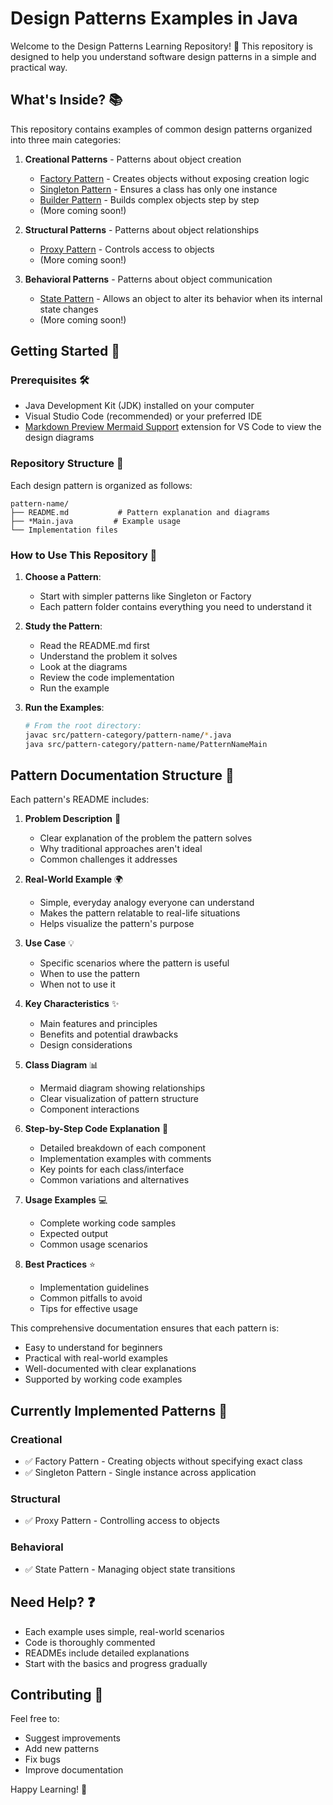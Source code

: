 # Design Patterns Examples in Java

Welcome to the Design Patterns Learning Repository! 👋 This repository is designed to help you understand software design patterns in a simple and practical way.

## What's Inside? 📚

This repository contains examples of common design patterns organized into three main categories:

1. **Creational Patterns** - Patterns about object creation
   - [Factory Pattern](src/Creational/Factory) - Creates objects without exposing creation logic
   - [Singleton Pattern](src/Creational/Singleton) - Ensures a class has only one instance
   - [Builder Pattern](src/Creational/Builder) - Builds complex objects step by step
   - (More coming soon!)

2. **Structural Patterns** - Patterns about object relationships
   - [Proxy Pattern](src/Structural/Proxy) - Controls access to objects
   - (More coming soon!)

3. **Behavioral Patterns** - Patterns about object communication
   - [State Pattern](src/Behavioral/State) - Allows an object to alter its behavior when its internal state changes
   - (More coming soon!)

## Getting Started 🚀

### Prerequisites 🛠️

- Java Development Kit (JDK) installed on your computer
- Visual Studio Code (recommended) or your preferred IDE
- [Markdown Preview Mermaid Support](https://marketplace.visualstudio.com/items?itemName=bierner.markdown-mermaid) extension for VS Code to view the design diagrams

### Repository Structure 📂

Each design pattern is organized as follows:

```
pattern-name/
├── README.md           # Pattern explanation and diagrams
├── *Main.java         # Example usage
└── Implementation files
```

### How to Use This Repository 📖

1. **Choose a Pattern**: 
   - Start with simpler patterns like Singleton or Factory
   - Each pattern folder contains everything you need to understand it

2. **Study the Pattern**:
   - Read the README.md first
   - Understand the problem it solves
   - Look at the diagrams
   - Review the code implementation
   - Run the example

3. **Run the Examples**:
   ```bash
   # From the root directory:
   javac src/pattern-category/pattern-name/*.java
   java src/pattern-category/pattern-name/PatternNameMain
   ```

## Pattern Documentation Structure 📑

Each pattern's README includes:

1. **Problem Description** 🤔
   - Clear explanation of the problem the pattern solves
   - Why traditional approaches aren't ideal
   - Common challenges it addresses

2. **Real-World Example** 🌍
   - Simple, everyday analogy everyone can understand
   - Makes the pattern relatable to real-life situations
   - Helps visualize the pattern's purpose

3. **Use Case** 💡
   - Specific scenarios where the pattern is useful
   - When to use the pattern
   - When not to use it

4. **Key Characteristics** ✨
   - Main features and principles
   - Benefits and potential drawbacks
   - Design considerations

5. **Class Diagram** 📊
   - Mermaid diagram showing relationships
   - Clear visualization of pattern structure
   - Component interactions

6. **Step-by-Step Code Explanation** 📝
   - Detailed breakdown of each component
   - Implementation examples with comments
   - Key points for each class/interface
   - Common variations and alternatives

7. **Usage Examples** 💻
   - Complete working code samples
   - Expected output
   - Common usage scenarios

8. **Best Practices** ⭐
   - Implementation guidelines
   - Common pitfalls to avoid
   - Tips for effective usage

This comprehensive documentation ensures that each pattern is:
- Easy to understand for beginners
- Practical with real-world examples
- Well-documented with clear explanations
- Supported by working code examples

## Currently Implemented Patterns 🎯

### Creational
- ✅ Factory Pattern - Creating objects without specifying exact class
- ✅ Singleton Pattern - Single instance across application

### Structural
- ✅ Proxy Pattern - Controlling access to objects

### Behavioral
- ✅ State Pattern - Managing object state transitions

## Need Help? ❓

- Each example uses simple, real-world scenarios
- Code is thoroughly commented
- READMEs include detailed explanations
- Start with the basics and progress gradually

## Contributing 🤝

Feel free to:
- Suggest improvements
- Add new patterns
- Fix bugs
- Improve documentation

Happy Learning! 🎉
